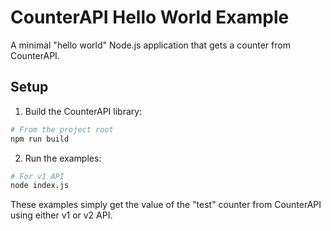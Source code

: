 # CounterAPI Hello World Example

A minimal "hello world" Node.js application that gets a counter from CounterAPI.

## Setup

1. Build the CounterAPI library:

```bash
# From the project root
npm run build
```

2. Run the examples:

```bash
# For v1 API
node index.js
```

These examples simply get the value of the "test" counter from CounterAPI using either v1 or v2 API. 